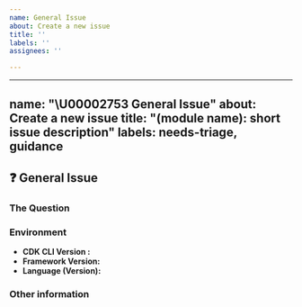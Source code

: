 ```yaml
---
name: General Issue
about: Create a new issue
title: ''
labels: ''
assignees: ''

---
```


---
name: "\U00002753 General Issue"
about: Create a new issue
title: "(module name): short issue description"
labels: needs-triage, guidance
---

## :question: General Issue

<!--
⚠️ Important Information
For support questions, please first reference our [documentation](https://docs.aws.amazon.com/), then use [Stackoverflow](https://stackoverflow.com/questions/tagged/aws-cloudfront-extensions). This repository's issues are intended for feature requests and bug reports.
-->

### The Question
<!--
Ask your question here. Include any details relevant. Make sure you are not
falling prey to the [X/Y problem][2]!

[2]: http://xyproblem.info
-->

### Environment

  - **CDK CLI Version  :**
  - **Framework Version:**
  - **Language (Version):** <!-- [ Nodejs (12.x) |  Python (3.7) | etc... ] -->


### Other information
<!-- e.g. detailed explanation, stacktraces, related issues, suggestions on how to fix, links for us to have context, eg. associated pull-request, stackoverflow, slack, etc -->
